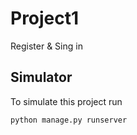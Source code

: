 # Project1
Register &amp; Sing in

## Simulator

To simulate this project run

```bash
python manage.py runserver
```

